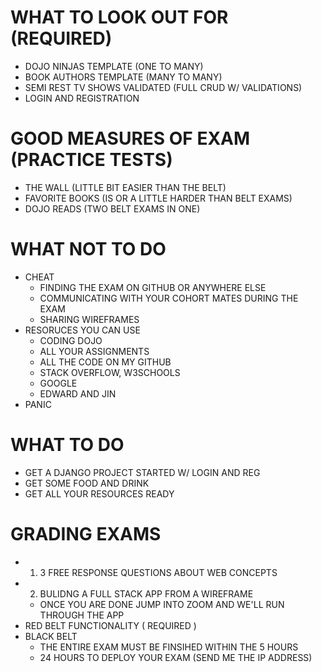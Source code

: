 # WHAT TO LOOK OUT FOR (REQUIRED)
 - DOJO NINJAS TEMPLATE (ONE TO MANY)
 - BOOK AUTHORS TEMPLATE (MANY TO MANY)
 - SEMI REST TV SHOWS VALIDATED (FULL CRUD W/ VALIDATIONS)
 - LOGIN AND REGISTRATION
# GOOD MEASURES OF EXAM (PRACTICE TESTS)
 - THE WALL (LITTLE BIT EASIER THAN THE BELT)
 - FAVORITE BOOKS (IS OR A LITTLE HARDER THAN BELT EXAMS)
 - DOJO READS (TWO BELT EXAMS IN ONE)

# WHAT NOT TO DO
 - CHEAT
    - FINDING THE EXAM ON GITHUB OR ANYWHERE ELSE
    - COMMUNICATING WITH YOUR COHORT MATES DURING THE EXAM
    - SHARING WIREFRAMES
 - RESORUCES YOU CAN USE
    - CODING DOJO
    - ALL YOUR ASSIGNMENTS
    - ALL THE CODE ON MY GITHUB
    - STACK OVERFLOW, W3SCHOOLS
    - GOOGLE
    - EDWARD AND JIN
 - PANIC

# WHAT TO DO
 - GET A DJANGO PROJECT STARTED W/ LOGIN AND REG
 - GET SOME FOOD AND DRINK
 - GET ALL YOUR RESOURCES READY

# GRADING EXAMS
 - 1. 3 FREE RESPONSE QUESTIONS ABOUT WEB CONCEPTS
 - 2. BULIDNG A FULL STACK APP FROM A WIREFRAME
    - ONCE YOU ARE DONE JUMP INTO ZOOM AND WE'LL RUN THROUGH THE APP
 - RED BELT FUNCTIONALITY ( REQUIRED )
 - BLACK BELT
    - THE ENTIRE EXAM MUST BE FINSIHED WITHIN THE 5 HOURS
    - 24 HOURS TO DEPLOY YOUR EXAM (SEND ME THE IP ADDRESS)
